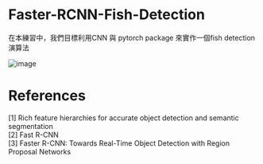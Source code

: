 # Faster-RCNN-Fish-Detection

在本練習中，我們目標利用CNN 與 pytorch package 來實作一個fish detection 演算法

![image](https://user-images.githubusercontent.com/108604868/188943075-989626b2-7245-42bf-a124-f07f117b1557.png)







# References  
[1] Rich feature hierarchies for accurate object detection and semantic segmentation  
[2] Fast R-CNN    
[3] Faster R-CNN: Towards Real-Time Object Detection with Region Proposal Networks    
